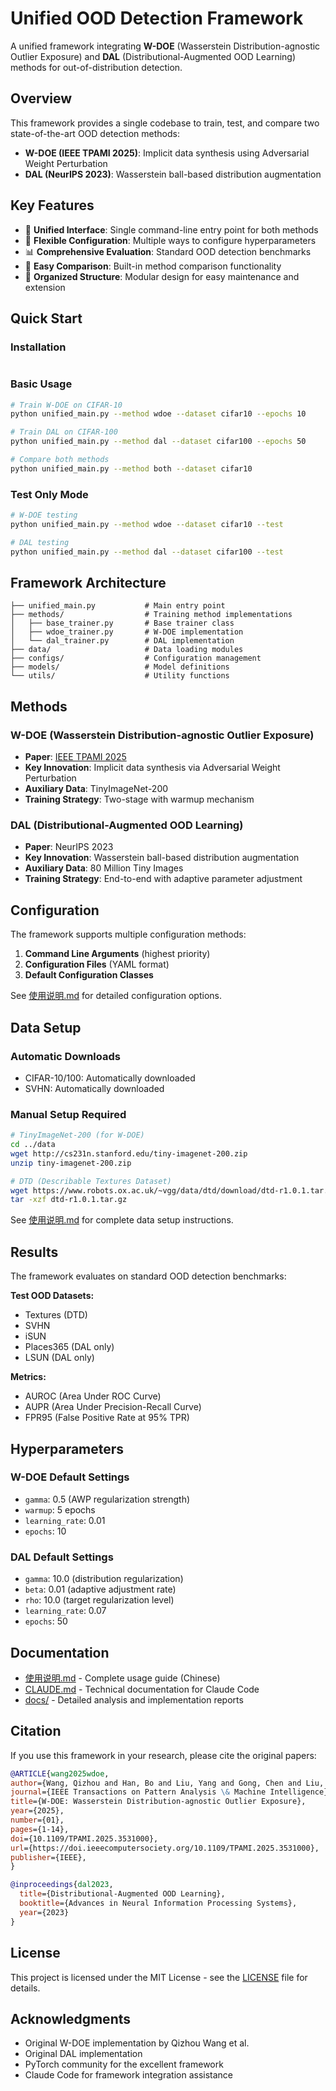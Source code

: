 # Unified OOD Detection Framework

A unified framework integrating **W-DOE** (Wasserstein Distribution-agnostic Outlier Exposure) and **DAL** (Distributional-Augmented OOD Learning) methods for out-of-distribution detection.

## Overview

This framework provides a single codebase to train, test, and compare two state-of-the-art OOD detection methods:

- **W-DOE (IEEE TPAMI 2025)**: Implicit data synthesis using Adversarial Weight Perturbation
- **DAL (NeurIPS 2023)**: Wasserstein ball-based distribution augmentation

## Key Features

- 🚀 **Unified Interface**: Single command-line entry point for both methods
- 🔧 **Flexible Configuration**: Multiple ways to configure hyperparameters
- 📊 **Comprehensive Evaluation**: Standard OOD detection benchmarks
- 🔄 **Easy Comparison**: Built-in method comparison functionality
- 📁 **Organized Structure**: Modular design for easy maintenance and extension

## Quick Start

### Installation

```bash

```

### Basic Usage

```bash
# Train W-DOE on CIFAR-10
python unified_main.py --method wdoe --dataset cifar10 --epochs 10

# Train DAL on CIFAR-100  
python unified_main.py --method dal --dataset cifar100 --epochs 50

# Compare both methods
python unified_main.py --method both --dataset cifar10
```

### Test Only Mode

```bash
# W-DOE testing
python unified_main.py --method wdoe --dataset cifar10 --test

# DAL testing
python unified_main.py --method dal --dataset cifar100 --test
```

## Framework Architecture

```
├── unified_main.py           # Main entry point
├── methods/                  # Training method implementations
│   ├── base_trainer.py       # Base trainer class
│   ├── wdoe_trainer.py       # W-DOE implementation
│   └── dal_trainer.py        # DAL implementation
├── data/                     # Data loading modules
├── configs/                  # Configuration management
├── models/                   # Model definitions
└── utils/                    # Utility functions
```

## Methods

### W-DOE (Wasserstein Distribution-agnostic Outlier Exposure)
- **Paper**: [IEEE TPAMI 2025](https://ieeexplore.ieee.org/stamp/stamp.jsp?arnumber=10844561)
- **Key Innovation**: Implicit data synthesis via Adversarial Weight Perturbation
- **Auxiliary Data**: TinyImageNet-200
- **Training Strategy**: Two-stage with warmup mechanism

### DAL (Distributional-Augmented OOD Learning)  
- **Paper**: NeurIPS 2023
- **Key Innovation**: Wasserstein ball-based distribution augmentation
- **Auxiliary Data**: 80 Million Tiny Images
- **Training Strategy**: End-to-end with adaptive parameter adjustment

## Configuration

The framework supports multiple configuration methods:

1. **Command Line Arguments** (highest priority)
2. **Configuration Files** (YAML format)
3. **Default Configuration Classes**

See [使用说明.md](使用说明.md) for detailed configuration options.

## Data Setup

### Automatic Downloads
- CIFAR-10/100: Automatically downloaded
- SVHN: Automatically downloaded

### Manual Setup Required
```bash
# TinyImageNet-200 (for W-DOE)
cd ../data
wget http://cs231n.stanford.edu/tiny-imagenet-200.zip
unzip tiny-imagenet-200.zip

# DTD (Describable Textures Dataset)
wget https://www.robots.ox.ac.uk/~vgg/data/dtd/download/dtd-r1.0.1.tar.gz
tar -xzf dtd-r1.0.1.tar.gz
```

See [使用说明.md](使用说明.md) for complete data setup instructions.

## Results

The framework evaluates on standard OOD detection benchmarks:

**Test OOD Datasets:**
- Textures (DTD)
- SVHN  
- iSUN
- Places365 (DAL only)
- LSUN (DAL only)

**Metrics:**
- AUROC (Area Under ROC Curve)
- AUPR (Area Under Precision-Recall Curve)  
- FPR95 (False Positive Rate at 95% TPR)

## Hyperparameters

### W-DOE Default Settings
- `gamma`: 0.5 (AWP regularization strength)
- `warmup`: 5 epochs
- `learning_rate`: 0.01
- `epochs`: 10

### DAL Default Settings  
- `gamma`: 10.0 (distribution regularization)
- `beta`: 0.01 (adaptive adjustment rate)
- `rho`: 10.0 (target regularization level)
- `learning_rate`: 0.07
- `epochs`: 50

## Documentation

- [使用说明.md](使用说明.md) - Complete usage guide (Chinese)
- [CLAUDE.md](CLAUDE.md) - Technical documentation for Claude Code
- [docs/](docs/) - Detailed analysis and implementation reports

## Citation

If you use this framework in your research, please cite the original papers:

```bibtex
@ARTICLE{wang2025wdoe,
author={Wang, Qizhou and Han, Bo and Liu, Yang and Gong, Chen and Liu, Tongliang and Liu, Jiming},
journal={IEEE Transactions on Pattern Analysis \& Machine Intelligence},
title={W-DOE: Wasserstein Distribution-agnostic Outlier Exposure},
year={2025},
number={01},
pages={1-14},
doi={10.1109/TPAMI.2025.3531000},
url={https://doi.ieeecomputersociety.org/10.1109/TPAMI.2025.3531000},
publisher={IEEE},
}

@inproceedings{dal2023,
  title={Distributional-Augmented OOD Learning},
  booktitle={Advances in Neural Information Processing Systems},
  year={2023}
}
```

## License

This project is licensed under the MIT License - see the [LICENSE](LICENSE) file for details.

## Acknowledgments

- Original W-DOE implementation by Qizhou Wang et al.
- Original DAL implementation  
- PyTorch community for the excellent framework
- Claude Code for framework integration assistance
